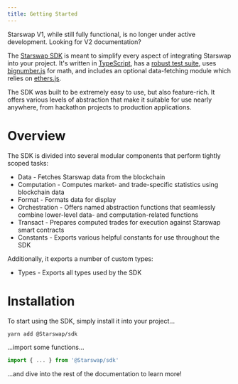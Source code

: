 ```yaml
---
title: Getting Started
---
```


<Info>
  Starswap V1, while still fully functional, is no longer under active development. Looking for <Link style={{ display: "contents" }} to='/docs/v2/'>V2 documentation</Link>?
</Info>

The [Starswap SDK](https://github.com/Starswap/Starswap-sdk/tree/v1) is meant to simplify every aspect of integrating Starswap into your project. It's written in [TypeScript](https://www.typescriptlang.org), has a [robust test suite](https://github.com/Starswap/Starswap-sdk/tree/v1/src/__tests__), uses [bignumber.js](https://github.com/MikeMcl/bignumber.js) for math, and includes an optional data-fetching module which relies on [ethers.js](https://github.com/ethers-io/ethers.js/).

The SDK was built to be extremely easy to use, but also feature-rich. It offers various levels of abstraction that make it suitable for use nearly anywhere, from hackathon projects to production applications.

# Overview

The SDK is divided into several modular components that perform tightly scoped tasks:

- <Link to='/docs/v1/SDK/data'>Data</Link> - Fetches Starswap data from the blockchain
- <Link to='/docs/v1/SDK/computation'>Computation</Link> - Computes market- and trade-specific statistics using blockchain data
- <Link to='/docs/v1/SDK/format'>Format</Link> - Formats data for display
- <Link to='/docs/v1/SDK/orchestration'>Orchestration</Link> - Offers named abstraction functions that seamlessly combine lower-level data- and computation-related functions
- <Link to='/docs/v1/SDK/transact'>Transact</Link> - Prepares computed trades for execution against Starswap smart contracts
- <Link to='/docs/v1/SDK/constants'>Constants</Link> - Exports various helpful constants for use throughout the SDK

Additionally, it exports a number of custom types:

- <Link to='/docs/v1/SDK/types'>Types</Link> - Exports all types used by the SDK

# Installation

To start using the SDK, simply install it into your project...

```bash
yarn add @Starswap/sdk
```

...import some functions...

```javascript
import { ... } from '@Starswap/sdk'
```

...and dive into the rest of the documentation to learn more!
